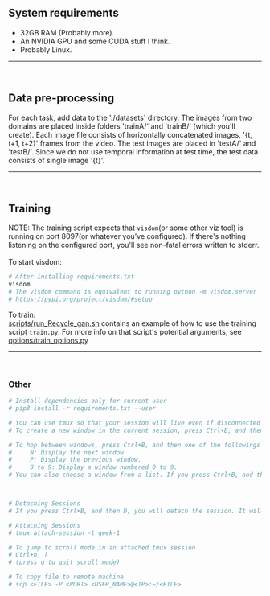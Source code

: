 ## System requirements 
- 32GB RAM (Probably more).
- An NVIDIA GPU and some CUDA stuff I think.
- Probably Linux.

<hr>
<br>

## Data pre-processing 
For each task, add data to the './datasets' directory. The images from two domains are placed inside  folders 'trainA/' and 'trainB/' (which you'll create). Each image file consists of horizontally concatenated images, '{t, t+1, t+2}' frames from the video. The test images are placed in 'testA/' and 'testB/'. Since we do not use temporal information at test time, the test data consists of single image '{t}'.

<hr>
<br>

## Training
NOTE: The training script expects that ```visdom```(or some other viz tool) is running on port 8097(or whatever you've configured). If there's nothing listening on the configured port, you'll see non-fatal errors written to stderr.
<br><br>
To start visdom:
``` bash
# After installing requirements.txt 
visdom
# The visdom command is equivalent to running python -m visdom.server
# https://pypi.org/project/visdom/#setup
```
To train:
<br>
[scripts/run_Recycle_gan.sh](scripts/run_Recycle_gan.sh) contains an example of how to use the training script ```train.py```. For more info on that script's potential arguments, see [options/train_options.py](options/train_options.py)

<hr>
<br>

### Other 
``` bash
# Install dependencies only for current user
# pip3 install -r requirements.txt --user

# You can use tmux so that your session will live even if disconnected (but not if you log out)
# To create a new window in the current session, press Ctrl+B, and then C. 

# To hop between windows, press Ctrl+B, and then one of the followings keys:
#     N: Display the next window.
#     P: Display the previous window.
#     0 to 9: Display a window numbered 0 to 9.
# You can also choose a window from a list. If you press Ctrl+B, and then W, a list of windows appears.



# Detaching Sessions
# If you press Ctrl+B, and then D, you will detach the session. It will continue to run in the background, but you won’t be able to see or interact with it.

# Attaching Sessions
# tmux attach-session -t geek-1

# To jump to scroll mode in an attached tmux session
# Ctrl+b, [
# (press q to quit scroll mode)

# To copy file to remote machine
# scp <FILE> -P <PORT> <USER_NAME>@<IP>:~/<FILE>
```
